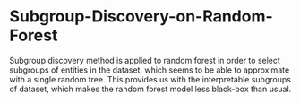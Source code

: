 # Subgroup-Discovery-on-Random-Forest
Subgroup discovery method is applied to random forest in order to select subgroups of entities in the dataset, which seems to be able to approximate with a single random tree. This provides us with the interpretable subgroups of dataset, which makes the random forest model less black-box than usual.
